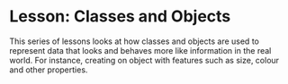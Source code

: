 # Lesson: Classes and Objects

This series of lessons looks at how classes and objects are used to represent data that looks and behaves more like information in the real world. For instance, creating on object with features such as size, colour and other properties.